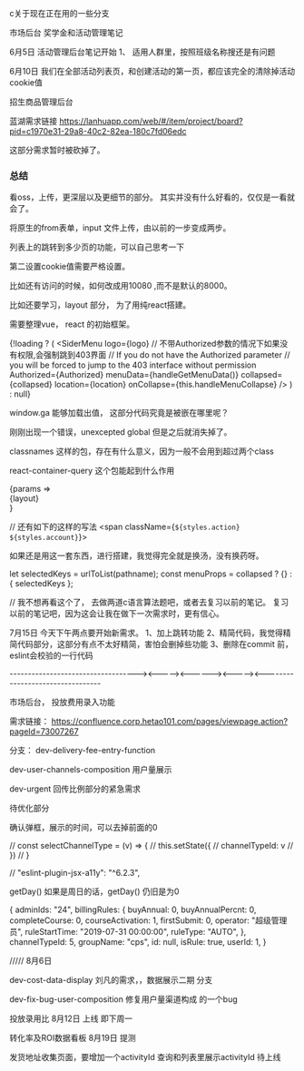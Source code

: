 c关于现在正在用的一些分支

市场后台 奖学金和活动管理笔记

6月5日
活动管理后台笔记开始
1、 适用人群里，按照班级名称搜还是有问题

6月10日
我们在全部活动列表页，和创建活动的第一页，都应该完全的清除掉活动cookie值


招生商品管理后台

蓝湖需求链接  https://lanhuapp.com/web/#/item/project/board?pid=c1970e31-29a8-40c2-82ea-180c7fd06edc

这部分需求暂时被砍掉了。

### 总结

看oss，上传，更深层以及更细节的部分。
其实并没有什么好看的，仅仅是一看就会了。

将原生的from表单，input 文件上传，由以前的一步变成两步。

列表上的跳转到多少页的功能，可以自己思考一下

第二设置cookie值需要严格设置。

比如还有访问的时候，如何改成用10080 ,而不是默认的8000。

比如还要学习，layout 部分， 为了用纯react搭建。

需要整理vue， react 的初始框架。

{!loading ? (
  <SiderMenu
    logo={logo}
    // 不带Authorized参数的情况下如果没有权限,会强制跳到403界面
    // If you do not have the Authorized parameter
    // you will be forced to jump to the 403 interface without permission
    Authorized={Authorized}
    menuData={handleGetMenuData()}
    collapsed={collapsed}
    location={location}
    onCollapse={this.handleMenuCollapse}
  />
) : null}

window.ga  能够加载出值，  这部分代码究竟是被嵌在哪里呢？

刚刚出现一个错误，unexcepted global 但是之后就消失掉了。

classnames  这样的包，存在有什么意义，因为一般不会用到超过两个class

react-container-query   这个包能起到什么作用

<ContainerQuery query={query}>
          {params => <div className={classNames(params)}>{layout}</div>}
        </ContainerQuery>

// 还有如下的这样的写法
<span className={`${styles.action} ${styles.account}`}>

如果还是用这一套东西，进行搭建，我觉得完全就是换汤，没有换药呀。

let selectedKeys = urlToList(pathname);
    const menuProps = collapsed
      ? {}
      : {
          selectedKeys
        };

// 我不想再看这个了， 去做两道c语言算法题吧，或者去复习以前的笔记。
复习以前的笔记吧，因为这会让我在做下一次需求时，更有信心。

7月15日
今天下午两点要开始新需求。
1、加上跳转功能
2、精简代码，我觉得精简代码部分，这部分有点不太好精简，害怕会删掉些功能
3、删除在commit 前，eslint会校验的一行代码


-----------------------------------><-----><------><-----><---------------------------------

市场后台， 投放费用录入功能

需求链接：  https://confluence.corp.hetao101.com/pages/viewpage.action?pageId=73007267

分支： dev-delivery-fee-entry-function

dev-user-channels-composition  用户量展示

dev-urgent   回传比例部分的紧急需求

待优化部分

确认弹框，展示的时间，可以去掉前面的0

  // const selectChannelType = (v) => {
  //   this.setState({
  //     channelTypeId: v
  //   })
  // }

  // "eslint-plugin-jsx-a11y": "^6.2.3",


getDay()  如果是周日的话，getDay() 仍旧是为0



{
  adminIds: "24",
  billingRules: {
    buyAnnual: 0,
    buyAnnualPercnt: 0,
    completeCourse: 0,
    courseActivation: 1,
    firstSubmit: 0,
    operator: "超级管理员",
    ruleStartTime: "2019-07-31 00:00:00",
    ruleType: "AUTO",
  },
  channelTypeId: 5,
  groupName: "cps",
  id: null,
  isRule: true,
  userId: 1,
}

/////
8月6日

dev-cost-data-display     刘凡的需求，，数据展示二期 分支

dev-fix-bug-user-composition  修复用户量渠道构成 的一个bug

投放录用比 8月12日 上线  即下周一

转化率及ROI数据看板  8月19日 提测 

发货地址收集页面，要增加一个activityId 查询和列表里展示activityId 待上线


